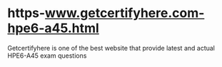 # https-www.getcertifyhere.com-hpe6-a45.html
Getcertifyhere is one of the best website that provide latest and actual HPE6-A45 exam questions
